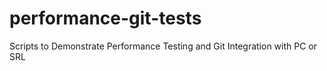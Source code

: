 # performance-git-tests
Scripts to Demonstrate Performance Testing and Git Integration with PC or SRL

